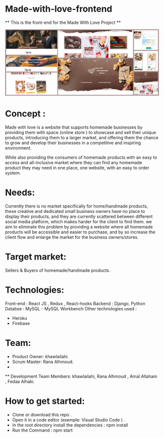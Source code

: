 

  # Made-with-love-frontend
  
** This is the front-end for the Made With Love Project **



<img src= "src/images/madecol.jpg" width = "1000">




# Concept :
Made with love is a website that supports homemade businesses by providing them with space (online store ) to showcase and sell their unique products, introducing them to a larger market, and offering them the chance to grow and develop their businesses in a competitive and inspiring environment.

While also providing the consumers of homemade products with an easy to access and all-inclusive market where they can find any homemade product they may need in one place, one website, with an easy to order system.

# Needs:
Currently there is no market specifically for home/handmade products, these creative and dedicated small business owners have no place to display their products, and they are currently scattered between different social media platform, which makes harder for the client to find them. we aim to eliminate this problem by providing a website where all homemade products will be accessible and easier to purchase, and by so increase the client flow and enlarge the market for the business owners/stores.

# Target market:
Sellers & Buyers of homemade/handmade products.

# Technologies:
Front-end : React JS , Redux , React-hooks
Backend : Django, Python
Databse : MySQL - MySQL Workbench
Other technologies used :

- Heroku
- Firebase
# Team:
- Product Owner: khawlailahi. 
- Scrum Master: Rana Alhmoud.
- 
**  Development Team Members: 
 khawlailahi, Rana Alhmoud , Amal Allaham , Fedaa Alhaki.

# How to get started:
- Clone or download this repo .
- Open it in a code editor (exemple: Visual Studio Code ) .
- In the root directory install the dependencies : npm install 
- Run the Command : npm start 
